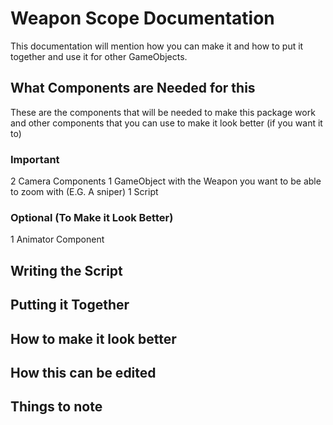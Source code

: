 # Weapon Scope Documentation

This documentation will mention how you can make it and how to put it together and use it for other GameObjects.

## What Components are Needed for this

These are the components that will be needed to make this package work and other components that you can use to make it look better (if you want it to)

### Important

2 Camera Components
1 GameObject with the Weapon you want to be able to zoom with (E.G. A sniper)
1 Script

### Optional (To Make it Look Better)

1 Animator Component

## Writing the Script



## Putting it Together



## How to make it look better



## How this can be edited



## Things to note

